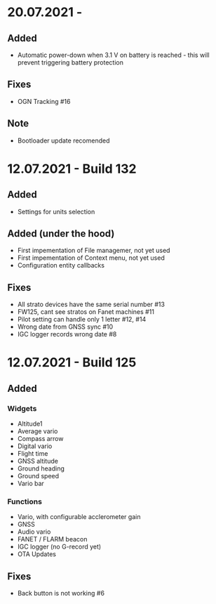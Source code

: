 # 20.07.2021 -

## Added
 * Automatic power-down when 3.1 V on battery is reached - this will prevent triggering battery protection
 
## Fixes
 * OGN Tracking #16
 
## Note
 * Bootloader update recomended

# 12.07.2021 - Build 132

## Added
 * Settings for units selection

## Added (under the hood)
 * First impementation of File managemer, not yet used
 * First impementation of Context menu, not yet used
 * Configuration entity callbacks
  
## Fixes
 * All strato devices have the same serial number #13
 * FW125, cant see stratos on Fanet machines #11
 * Pilot setting can handle only 1 letter #12, #14
 * Wrong date from GNSS sync #10
 * IGC logger records wrong date #8
 

# 12.07.2021 - Build 125

## Added

### Widgets
 * Altitude1
 * Average vario
 * Compass arrow
 * Digital vario
 * Flight time
 * GNSS altitude
 * Ground heading
 * Ground speed
 * Vario bar
 
### Functions
 * Vario, with configurable acclerometer gain
 * GNSS
 * Audio vario
 * FANET / FLARM beacon
 * IGC logger (no G-record yet)
 * OTA Updates
  
## Fixes
 * Back button is not working #6
 


